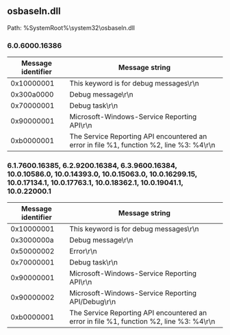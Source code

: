 ## osbaseln.dll

Path: %SystemRoot%\system32\osbaseln.dll

### 6.0.6000.16386

Message identifier | Message string
--- | ---
0x10000001 | This keyword is for debug messages\r\n
0x300a0000 | Debug message\r\n
0x70000001 | Debug task\r\n
0x90000001 | Microsoft-Windows-Service Reporting API\r\n
0xb0000001 | The Service Reporting API encountered an error in file %1, function %2, line %3: %4\r\n

### 6.1.7600.16385, 6.2.9200.16384, 6.3.9600.16384, 10.0.10586.0, 10.0.14393.0, 10.0.15063.0, 10.0.16299.15, 10.0.17134.1, 10.0.17763.1, 10.0.18362.1, 10.0.19041.1, 10.0.22000.1

Message identifier | Message string
--- | ---
0x10000001 | This keyword is for debug messages\r\n
0x3000000a | Debug message\r\n
0x50000002 | Error\r\n
0x70000001 | Debug task\r\n
0x90000001 | Microsoft-Windows-Service Reporting API\r\n
0x90000002 | Microsoft-Windows-Service Reporting API/Debug\r\n
0xb0000001 | The Service Reporting API encountered an error in file %1, function %2, line %3: %4\r\n
